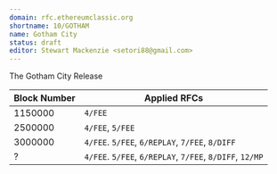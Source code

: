 ```yaml
---
domain: rfc.ethereumclassic.org
shortname: 10/GOTHAM
name: Gotham City
status: draft
editor: Stewart Mackenzie <setori88@gmail.com>
---
```


The Gotham City Release

| Block Number | Applied RFCs |
| ------------ | ------------ |
| 1150000 | `4/FEE` |
| 2500000 | `4/FEE`, `5/FEE` |
| 3000000 | `4/FEE`. `5/FEE`, `6/REPLAY`, `7/FEE`, `8/DIFF` |
| ? | `4/FEE`. `5/FEE`, `6/REPLAY`, `7/FEE`, `8/DIFF`, `12/MP` |
